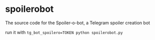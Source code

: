 # spoilerobot
The source code for the Spoiler-o-bot, a Telegram spoiler creation bot

run it with `tg_bot_spoilero=TOKEN python spoilerobot.py`